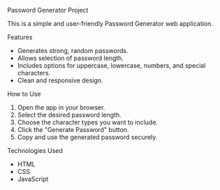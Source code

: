  Password Generator Project

This is a simple and user-friendly Password Generator web application.

 Features

- Generates strong, random passwords.
- Allows selection of password length.
- Includes options for uppercase, lowercase, numbers, and special characters.
- Clean and responsive design.

 How to Use

1. Open the app in your browser.
2. Select the desired password length.
3. Choose the character types you want to include.
4. Click the "Generate Password" button.
5. Copy and use the generated password securely.

 Technologies Used

- HTML
- CSS
- JavaScript


